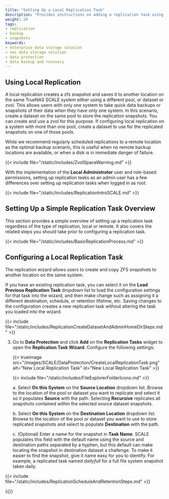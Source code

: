 ```yaml
---
title: "Setting Up a Local Replication Task"
description: "Provides instructions on adding a replication task using different pools or datasets on the same TrueNAS system."
weight: 20
tags:
- replication
- backup
- snapshots
keywords:
- enterprise data storage solution
- nas data storage solution
- data protection
- data backup and recovery
---
```


## Using Local Replication

A local replication creates a zfs snapshot and saves it to another location on the same TrueNAS SCALE system either using a different pool, or dataset or zvol.
This allows users with only one system to take quick data backups or snapshots of their data when they have only one system.
In this scenario, create a dataset on the same pool to store the replication snapshots. You can create and use a zvol for this purpose.
If configuring local replication on a system with more than one pool, create a dataset to use for the replicated snapshots on one of those pools.

While we recommend regularly scheduled replications to a remote location as the optimal backup scenario, this is useful when no remote backup locations are available, or when a disk is in immediate danger of failure.

{{< include file="/static/includes/ZvolSpaceWarning.md" >}}

With the implementation of the **Local Administrator** user and role-based permissions, setting up replication tasks as an admin user has a few differences over setting up replication tasks when logged in as root.

{{< include file="/static/includes/ReplicationIntroSCALE.md" >}}

## Setting Up a Simple Replication Task Overview
This section provides a simple overview of setting up a replication task regardless of the type of replication, local or remote.
It also covers the related steps you should take prior to configuring a replication task.

{{< include file="/static/includes/BasicReplicationProcess.md" >}}

## Configuring a Local Replication Task

The replication wizard allows users to create and copy ZFS snapshots to another location on the same system.

If you have an existing replication task, you can select it on the **Load Previous Replication Task** dropdown list to load the configuration settings for that task into the wizard, and then make change such as assigning it a different destination, schedule, or retention lifetime, etc.
Saving changes to the configuration creates a new replication task without altering the task you loaded into the wizard.

{{< include file="/static/includes/ReplicationCreateDatasetAndAdminHomeDirSteps.md" >}}

3. Go to **Data Protection** and click **Add** on the **Replication Tasks** widget to open the **Replication Task Wizard**. Configure the following settings:

   {{< trueimage src="/images/SCALE/DataProtection/CreateLocalReplicationTask.png" alt="New Local Replication Task" id="New Local Replication Task" >}}

   {{< include file="/static/includes/FileExplorerFolderIcons.md" >}}

   a. Select **On this System** on the **Source Location** dropdown list.
      Browse to the location of the pool or dataset you want to replicate and select it so it populates **Source** with the path.
      Selecting **Recursive** replicates all snapshots contained within the selected source dataset snapshots.

   b. Select **On this System** on the **Destination Location** dropdown list.
      Browse to the location of the pool or dataset you want to use to store replicated snapshots and select to populate **Destination** with the path.

   c. (Optional) Enter a name for the snapshot in **Task Name**.
      SCALE populates this field with the default name using the source and destination paths separated by a hyphen, but this default can make locating the snapshot in destination dataset a challenge.
      To make it easier to find the snapshot, give it name easy for you to identify. For example, a replicated task named *dailyfull* for a full file system snapshot taken daily.

{{< include file="/static/includes/ReplicationScheduleAndRetentionSteps.md" >}}

{{<include file="/static/includes/addcolumnorganizer.md">}}
